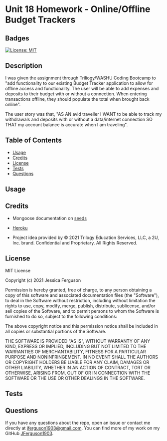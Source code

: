# Unit 18 Homework - Online/Offline Budget Trackers

## Badges

[![License: MIT](https://img.shields.io/badge/License-MIT-yellow.svg)](https://opensource.org/licenses/MIT)

## Description

I was given the assignment through Triliogy/WASHU Coding Bootcamp to "add functionality to our existing Budget Tracker application to allow for offline access and functionality. The user will be able to add expenses and deposits to their budget with or without a connection. When entering transactions offline, they should populate the total when brought back online". 

The user story was that, "AS AN avid traveller I WANT to be able to track my withdrawals and deposits with or without a data/internet connection
SO THAT my account balance is accurate when I am traveling".

## Table of Contents

  * [Usage](#usage)
  * [Credits](#credits)
  * [License](#license)
  * [Tests](#tests)
  * [Questions](#questions)
  
## Usage

<!-- [Click here](https://jferguson1903.github.io/Unit18-HW/) to access the deployed application pictured below. -->

<!-- ![about_me](https://jferguson1903.github.io/Unit8-HW/Images/HW-8.jpg) -->

## Credits

* Mongoose documentation on [seeds](https://www.npmjs.com/package/mongoose-seed)

* [Heroku](https://www.heroku.com/)

* Project idea provided by © 2021 Trilogy Education Services, LLC, a 2U, Inc. brand. Confidential and Proprietary. All Rights Reserved.

## License

MIT License

Copyright (c) 2021 Jessica Ferguson

Permission is hereby granted, free of charge, to any person obtaining a copy
of this software and associated documentation files (the "Software"), to deal
in the Software without restriction, including without limitation the rights
to use, copy, modify, merge, publish, distribute, sublicense, and/or sell
copies of the Software, and to permit persons to whom the Software is
furnished to do so, subject to the following conditions:

The above copyright notice and this permission notice shall be included in all
copies or substantial portions of the Software.

THE SOFTWARE IS PROVIDED "AS IS", WITHOUT WARRANTY OF ANY KIND, EXPRESS OR
IMPLIED, INCLUDING BUT NOT LIMITED TO THE WARRANTIES OF MERCHANTABILITY,
FITNESS FOR A PARTICULAR PURPOSE AND NONINFRINGEMENT. IN NO EVENT SHALL THE
AUTHORS OR COPYRIGHT HOLDERS BE LIABLE FOR ANY CLAIM, DAMAGES OR OTHER
LIABILITY, WHETHER IN AN ACTION OF CONTRACT, TORT OR OTHERWISE, ARISING FROM,
OUT OF OR IN CONNECTION WITH THE SOFTWARE OR THE USE OR OTHER DEALINGS IN THE
SOFTWARE.

## Tests

<!-- fill in testing information -->

## Questions

If you have any questions about the repo, open an issue or contact me directly at jferguson1903@gmail.com. You can find more of my work on my GitHub [JFerguson1903](https://github.com/JFerguson1903).